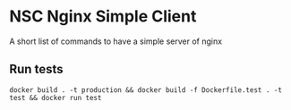 # NSC Nginx Simple Client

A short list of commands to have a simple server of nginx

## Run tests
```
docker build . -t production && docker build -f Dockerfile.test . -t test && docker run test
```

